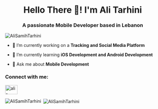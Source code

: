<h1 align="center">Hello There 👋! I'm Ali Tarhini</h1>
<h3 align="center">A passionate Mobile Developer based in Lebanon</h3>

<p align="left"> <img src="https://komarev.com/ghpvc/?username=AliSamihTarhini&label=Profile%20views&color=0e75b6&style=flat" alt="AliSamihTarhini" /> </p>

- 🔭 I’m currently working on a **Tracking and Social Media Platform**

- 🌱 I’m currently learning **iOS Development and Android Development**

- 💬 Ask me about **Mobile Development**

<h3 align="left">Connect with me:</h3>
<p align="left">
<a href="https://www.linkedin.com/in/ali-tarhini-536755252/" target="blank"><img align="center" src="https://raw.githubusercontent.com/rahuldkjain/github-profile-readme-generator/master/src/images/icons/Social/linked-in-alt.svg" alt="ali-tarhini-536755252" height="30" width="40" /></a>
</p>

<p><img align="left" src="https://github-readme-stats.vercel.app/api/top-langs?username=AliSamihTarhini&show_icons=true&locale=en&layout=compact" alt="AliSamihTarhini" /></p>

<p>&nbsp;<img align="center" src="https://github-readme-stats.vercel.app/api?username=AliSamihTarhini&show_icons=true&locale=en" alt="AliSamihTarhini" /></p>

<!---
AliSamihTarhini/AliSamihTarhini is a ✨ special ✨ repository because its `README.md` (this file) appears on your GitHub profile.
You can click the Preview link to take a look at your changes.
--->
